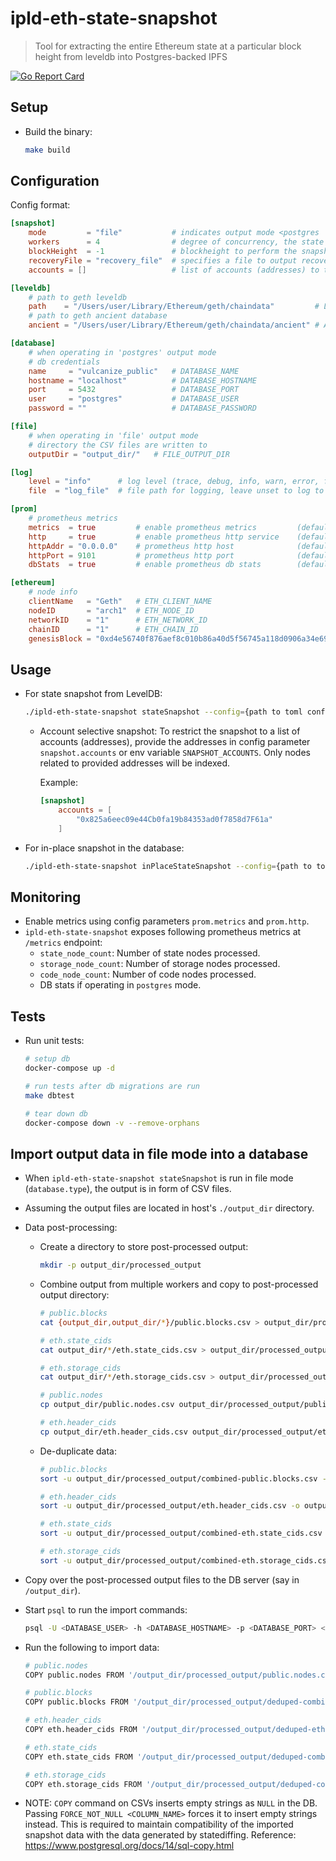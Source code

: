 # ipld-eth-state-snapshot

> Tool for extracting the entire Ethereum state at a particular block height from leveldb into Postgres-backed IPFS

[![Go Report Card](https://goreportcard.com/badge/github.com/vulcanize/ipld-eth-state-snapshot)](https://goreportcard.com/report/github.com/vulcanize/ipld-eth-state-snapshot)

## Setup

* Build the binary:

    ```bash
    make build
    ```

## Configuration

Config format:

```toml
[snapshot]
    mode         = "file"           # indicates output mode <postgres | file>
    workers      = 4                # degree of concurrency, the state trie is subdivided into sections that are traversed and processed concurrently
    blockHeight  = -1               # blockheight to perform the snapshot at (-1 indicates to use the latest blockheight found in leveldb)
    recoveryFile = "recovery_file"  # specifies a file to output recovery information on error or premature closure
    accounts = []                   # list of accounts (addresses) to take the snapshot for # SNAPSHOT_ACCOUNTS

[leveldb]
    # path to geth leveldb
    path    = "/Users/user/Library/Ethereum/geth/chaindata"         # LVL_DB_PATH
    # path to geth ancient database
    ancient = "/Users/user/Library/Ethereum/geth/chaindata/ancient" # ANCIENT_DB_PATH

[database]
    # when operating in 'postgres' output mode
    # db credentials
    name     = "vulcanize_public"   # DATABASE_NAME
    hostname = "localhost"          # DATABASE_HOSTNAME
    port     = 5432                 # DATABASE_PORT
    user     = "postgres"           # DATABASE_USER
    password = ""                   # DATABASE_PASSWORD

[file]
    # when operating in 'file' output mode
    # directory the CSV files are written to
    outputDir = "output_dir/"   # FILE_OUTPUT_DIR

[log]
    level = "info"      # log level (trace, debug, info, warn, error, fatal, panic) (default: info)
    file  = "log_file"  # file path for logging, leave unset to log to stdout

[prom]
    # prometheus metrics
    metrics  = true         # enable prometheus metrics         (default: false)
    http     = true         # enable prometheus http service    (default: false)
    httpAddr = "0.0.0.0"    # prometheus http host              (default: 127.0.0.1)
    httpPort = 9101         # prometheus http port              (default: 8086)
    dbStats  = true         # enable prometheus db stats        (default: false)

[ethereum]
    # node info
    clientName   = "Geth"   # ETH_CLIENT_NAME
    nodeID       = "arch1"  # ETH_NODE_ID
    networkID    = "1"      # ETH_NETWORK_ID
    chainID      = "1"      # ETH_CHAIN_ID
    genesisBlock = "0xd4e56740f876aef8c010b86a40d5f56745a118d0906a34e69aec8c0db1cb8fa3" # ETH_GENESIS_BLOCK
```

## Usage

* For state snapshot from LevelDB:

    ```bash
    ./ipld-eth-state-snapshot stateSnapshot --config={path to toml config file}
    ```

    * Account selective snapshot: To restrict the snapshot to a list of accounts (addresses), provide the addresses in config parameter `snapshot.accounts` or env variable `SNAPSHOT_ACCOUNTS`. Only nodes related to provided addresses will be indexed.

        Example:

        ```toml
        [snapshot]
            accounts = [
                "0x825a6eec09e44Cb0fa19b84353ad0f7858d7F61a"
            ]
        ```

* For in-place snapshot in the database:

    ```bash
    ./ipld-eth-state-snapshot inPlaceStateSnapshot --config={path to toml config file}
    ```

## Monitoring

* Enable metrics using config parameters `prom.metrics` and `prom.http`.
* `ipld-eth-state-snapshot` exposes following prometheus metrics at `/metrics` endpoint:
    * `state_node_count`: Number of state nodes processed.
    * `storage_node_count`: Number of storage nodes processed.
    * `code_node_count`: Number of code nodes processed.
    * DB stats if operating in `postgres` mode.

## Tests

* Run unit tests:

    ```bash
    # setup db
    docker-compose up -d

    # run tests after db migrations are run
    make dbtest

    # tear down db
    docker-compose down -v --remove-orphans
    ```

## Import output data in file mode into a database

* When `ipld-eth-state-snapshot stateSnapshot` is run in file mode (`database.type`), the output is in form of CSV files.

* Assuming the output files are located in host's `./output_dir` directory.

* Data post-processing:

    * Create a directory to store post-processed output:

        ```bash
        mkdir -p output_dir/processed_output
        ```

    * Combine output from multiple workers and copy to post-processed output directory:

        ```bash
        # public.blocks
        cat {output_dir,output_dir/*}/public.blocks.csv > output_dir/processed_output/combined-public.blocks.csv

        # eth.state_cids
        cat output_dir/*/eth.state_cids.csv > output_dir/processed_output/combined-eth.state_cids.csv

        # eth.storage_cids
        cat output_dir/*/eth.storage_cids.csv > output_dir/processed_output/combined-eth.storage_cids.csv

        # public.nodes
        cp output_dir/public.nodes.csv output_dir/processed_output/public.nodes.csv

        # eth.header_cids
        cp output_dir/eth.header_cids.csv output_dir/processed_output/eth.header_cids.csv
        ```

    * De-duplicate data:

        ```bash
        # public.blocks
        sort -u output_dir/processed_output/combined-public.blocks.csv -o output_dir/processed_output/deduped-combined-public.blocks.csv

        # eth.header_cids
        sort -u output_dir/processed_output/eth.header_cids.csv -o output_dir/processed_output/deduped-eth.header_cids.csv

        # eth.state_cids
        sort -u output_dir/processed_output/combined-eth.state_cids.csv -o output_dir/processed_output/deduped-combined-eth.state_cids.csv

        # eth.storage_cids
        sort -u output_dir/processed_output/combined-eth.storage_cids.csv -o output_dir/processed_output/deduped-combined-eth.storage_cids.csv
        ```

* Copy over the post-processed output files to the DB server (say in `/output_dir`).

* Start `psql` to run the import commands:

    ```bash
    psql -U <DATABASE_USER> -h <DATABASE_HOSTNAME> -p <DATABASE_PORT> <DATABASE_NAME>
    ```

* Run the following to import data:

    ```bash
    # public.nodes
    COPY public.nodes FROM '/output_dir/processed_output/public.nodes.csv' CSV;

    # public.blocks
    COPY public.blocks FROM '/output_dir/processed_output/deduped-combined-public.blocks.csv' CSV;

    # eth.header_cids
    COPY eth.header_cids FROM '/output_dir/processed_output/deduped-eth.header_cids.csv' CSV;

    # eth.state_cids
    COPY eth.state_cids FROM '/output_dir/processed_output/deduped-combined-eth.state_cids.csv' CSV FORCE NOT NULL state_leaf_key;

    # eth.storage_cids
    COPY eth.storage_cids FROM '/output_dir/processed_output/deduped-combined-eth.storage_cids.csv' CSV FORCE NOT NULL storage_leaf_key;
    ```

* NOTE: `COPY` command on CSVs inserts empty strings as `NULL` in the DB. Passing `FORCE_NOT_NULL <COLUMN_NAME>` forces it to insert empty strings instead. This is required to maintain compatibility of the imported snapshot data with the data generated by statediffing. Reference: https://www.postgresql.org/docs/14/sql-copy.html
